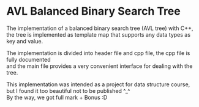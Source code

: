 # AVL Balanced Binary Search Tree
The implementation of a balanced binary search tree (AVL tree) with C++, the tree is implemented as template map that supports any data types as key and value.

The implementation is divided into header file and cpp file, the cpp file is fully documented  
and the main file provides a very convenient interface for dealing with the tree.

This implementation was intended as a project for data structure course, but I found it too beautiful not to be published ^_^  
By the way, we got full mark + Bonus :D
